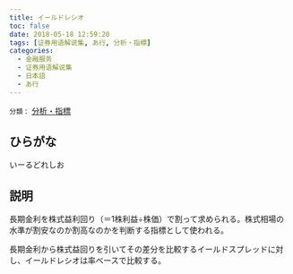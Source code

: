 ```yaml
---
title: イールドレシオ
toc: false
date: 2018-05-18 12:59:20
tags: [证券用语解说集, あ行, 分析・指標]
categories:
  - 金融服务
  - 证券用语解说集
  - 日本語
  - あ行
---
```


`分類：` [分析・指標](/tags/分析・指標/)

## ひらがな

いーるどれしお

## 説明

長期金利を株式益利回り（＝1株利益÷株価）で割って求められる。株式相場の水準が割安なのか割高なのかを判断する指標として使われる。

長期金利から株式益回りを引いてその差分を比較するイールドスプレッドに対し、イールドレシオは率ベースで比較する。
